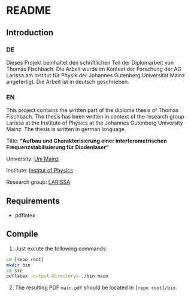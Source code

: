 # README #

## Introduction ##
### DE ###
Dieses Projekt beinhaltet den schriftlichen Teil der Diplomarbeit von Thomas Fischbach. Die Arbeit wurde im Kontext der Forschung der AG Larissa am Institut für Physik der Johannes Gutenberg Universität Mainz angefertigt.
Die Arbeit ist in deutsch geschrieben.

### EN ###
This project contains the written part of the diploma thesis of Thomas Fischbach. The thesis has been written in context of the research group Larissa at the Institute of Physics at the Johannes Gutenberg University Mainz.
The thesis is written in german language.

Title: **"Aufbau und Charakterisierung einer interferometrischen Frequenzstabilisierung für Diodenlaser"**

University: [Uni Mainz](https://uni-mainz.de/)

Institute: [Institut of Physics](http://www.iph.uni-mainz.de/)

Research group: [LARISSA](https://www.larissa.physik.uni-mainz.de/)

## Requirements ##
- pdflatex

## Compile ##
1. Just excute the following commands:
```sh
cd [repo root]
mkdir bin
cd src
pdflatex -output-directory=../bin main
```
2. The resulting PDF `main.pdf` should be located in `[repo root]/bin`.

